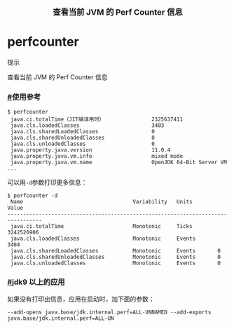 <center><font size="4"><b>查看当前 JVM 的 Perf Counter 信息</b></font></center>

# perfcounter

提示

查看当前 JVM 的 Perf Counter 信息



### [#](https://arthas.aliyun.com/doc/perfcounter.html#使用参考)使用参考



```text
$ perfcounter
 java.ci.totalTime（JIT编译用时）               2325637411
 java.cls.loadedClasses                       3403
 java.cls.sharedLoadedClasses                 0
 java.cls.sharedUnloadedClasses               0
 java.cls.unloadedClasses                     0
 java.property.java.version                   11.0.4
 java.property.java.vm.info                   mixed mode
 java.property.java.vm.name                   OpenJDK 64-Bit Server VM
...
```

可以用`-d`参数打印更多信息：



```text
$ perfcounter -d
 Name                                   Variability   Units        Value
---------------------------------------------------------------------------------
 java.ci.totalTime                      Monotonic     Ticks        3242526906
 java.cls.loadedClasses                 Monotonic     Events       3404
 java.cls.sharedLoadedClasses           Monotonic     Events       0
 java.cls.sharedUnloadedClasses         Monotonic     Events       0
 java.cls.unloadedClasses               Monotonic     Events       0
```

### [#](https://arthas.aliyun.com/doc/perfcounter.html#jdk9-以上的应用)jdk9 以上的应用

如果没有打印出信息，应用在启动时，加下面的参数：



```text
--add-opens java.base/jdk.internal.perf=ALL-UNNAMED --add-exports java.base/jdk.internal.perf=ALL-UN
```